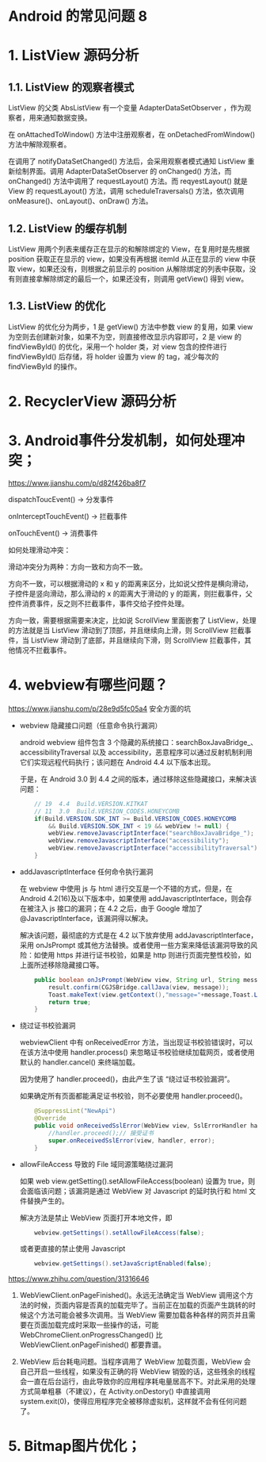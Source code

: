 # Android 的常见问题 8

# 1. ListView 源码分析

## 1.1. ListView 的观察者模式

ListView 的父类 AbsListView 有一个变量 AdapterDataSetObserver ，作为观察者，用来通知数据变换。

在 onAttachedToWindow() 方法中注册观察者，在 onDetachedFromWindow() 方法中解除观察者。

在调用了 notifyDataSetChanged() 方法后，会采用观察者模式通知 ListView 重新绘制界面。调用 AdapterDataSetObserver 的 onChanged() 方法，而 onChanged() 方法中调用了 requestLayout() 方法。而 reqyestLayout() 就是 View 的 requestLayout() 方法，调用 scheduleTraversals() 方法，依次调用 onMeasure()、onLayout()、onDraw() 方法。

## 1.2. ListView 的缓存机制

ListView 用两个列表来缓存正在显示的和解除绑定的 View，在复用时是先根据 position 获取正在显示的 view，如果没有再根据 itemId 从正在显示的 view 中获取 view，如果还没有，则根据之前显示的 position 从解除绑定的列表中获取，没有则直接拿解除绑定的最后一个，如果还没有，则调用 getView() 得到 view。

## 1.3. ListView 的优化

ListView 的优化分为两步，1 是 getView() 方法中参数 view 的复用，如果 view 为空则去创建新对象，如果不为空，则直接修改显示内容即可，2 是 view 的 findViewById() 的优化，采用一个 holder 类，对 view 包含的控件进行 findViewById() 后存储，将 holder 设置为 view 的 tag，减少每次的 findViewById 的操作。

# 2. RecyclerView 源码分析



# 3. Android事件分发机制，如何处理冲突； 

https://www.jianshu.com/p/d82f426ba8f7

dispatchToucEvent() -> 分发事件

onInterceptTouchEvent() -> 拦截事件

onTouchEvent() -> 消费事件

如何处理滑动冲突：

滑动冲突分为两种：方向一致和方向不一致。

方向不一致，可以根据滑动的 x 和 y 的距离来区分，比如说父控件是横向滑动，子控件是竖向滑动，那么滑动的 x 的距离大于滑动的 y 的距离，则拦截事件，父控件消费事件，反之则不拦截事件，事件交给子控件处理。

方向一致，需要根据需要来决定，比如说 ScrollView 里面嵌套了 ListView，处理的方法就是当 ListView 滑动到了顶部，并且继续向上滑，则 ScrollView 拦截事件，当 ListView 滑动到了底部，并且继续向下滑，则 ScrollView 拦截事件，其他情况不拦截事件。

# 4. webview有哪些问题？ 

https://www.jianshu.com/p/28e9d5fc05a4 安全方面的坑

* webview 隐藏接口问题（任意命令执行漏洞）

  android webview 组件包含 3 个隐藏的系统接口：searchBoxJavaBridge_、accessibilityTraversal 以及 accessibility，恶意程序可以通过反射机制利用它们实现远程代码执行；该问题在 Android 4.4 以下版本出现。

  于是，在 Android 3.0 到 4.4 之间的版本，通过移除这些隐藏接口，来解决该问题：

  ```java
      // 19  4.4  Build.VERSION.KITKAT
      // 11  3.0  Build.VERSION_CODES.HONEYCOMB
      if(Build.VERSION.SDK_INT >= Build.VERSION_CODES.HONEYCOMB 
          && Build.VERSION.SDK_INT < 19 && webView != null) { 
          webView.removeJavascriptInterface("searchBoxJavaBridge_");
          webView.removeJavascriptInterface("accessibility");
          webView.removeJavascriptInterface("accessibilityTraversal");
      }
  ```

* addJavascriptInterface 任何命令执行漏洞

  在 webview 中使用 js 与 html 进行交互是一个不错的方式，但是，在 Android 4.2(16)及以下版本中，如果使用 addJavascriptInterface，则会存在被注入 js 接口的漏洞；在 4.2 之后，由于 Google 增加了 @JavascriptInterface，该漏洞得以解决。

  解决该问题，最彻底的方式是在 4.2 以下放弃使用 addJavascriptInterface，采用 onJsPrompt 或其他方法替换。或者使用一些方案来降低该漏洞导致的风险：如使用 https 并进行证书校验，如果是 http 则进行页面完整性校验，如上面所述移除隐藏接口等。

  ```java
      public boolean onJsPrompt(WebView view, String url, String message,String defaultValue, JsPromptResult result) {
          result.confirm(CGJSBridge.callJava(view, message));
          Toast.makeText(view.getContext(),"message="+message,Toast.LENGTH_LONG).show();
          return true;
      }
  ```

* 绕过证书校验漏洞

  webviewClient 中有 onReceivedError 方法，当出现证书校验错误时，可以在该方法中使用 handler.process() 来忽略证书校验继续加载网页，或者使用默认的 handler.cancel() 来终端加载。

  因为使用了 handler.proceed()，由此产生了该 “绕过证书校验漏洞”。

  如果确定所有页面都能满足证书校验，则不必要使用 handler.proceed()。

  ```java
      @SuppressLint("NewApi")
      @Override
      public void onReceivedSslError(WebView view, SslErrorHandler handler, SslError error) {
          //handler.proceed();// 接受证书
          super.onReceivedSslError(view, handler, error);
      }
  ```

* allowFileAccess 导致的 File 域同源策略绕过漏洞

  如果 web view.getSetting().setAllowFileAccess(boolean) 设置为 true，则会面临该问题；该漏洞是通过 WebView 对 Javascript 的延时执行和 html 文件替换产生的。

  解决方法是禁止 WebView 页面打开本地文件，即

  ```java
      webview.getSettings().setAllowFileAccess(false);
  ```

  或者更直接的禁止使用 Javascript

  ```java
      webview.getSettings().setJavaScriptEnabled(false);
  ```

  

https://www.zhihu.com/question/31316646

1. WebViewClient.onPageFinished()。永远无法确定当 WebView 调用这个方法的时候，页面内容是否真的加载完毕了。当前正在加载的页面产生跳转的时候这个方法可能会被多次调用。当 WebView 需要加载各种各样的网页并且需要在页面加载完成时采取一些操作的话，可能 WebChromeClient.onProgressChanged() 比 WebViewClient.onPageFinished() 都要靠谱。

2. WebView 后台耗电问题。当程序调用了 WebView 加载页面，WebView 会自己开启一些线程，如果没有正确的将 WebView 销毁的话，这些残余的线程会一直在后台运行，由此导致你的应用程序耗电量居高不下。对此采用的处理方式简单粗暴（不建议），在 Activity.onDestory() 中直接调用 system.exit(0)，使得应用程序完全被移除虚拟机，这样就不会有任何问题了。

# 5. Bitmap图片优化； 

